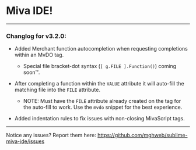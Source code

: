 # Miva IDE!

---

### Changlog for v3.2.0:

* Added Merchant function autocompletion when requesting completions within an MvDO tag.
	* Special file bracket-dot syntax (`[ g.FILE ].Function()`) coming soon™.

* After completing a function within the `VALUE` attribute it will auto-fill the matching file into the `FILE` attribute.
	* NOTE: Must have the `FILE` attribute already created on the tag for the auto-fill to work. Use the `mvdo` snippet for the best experience.

* Added indentation rules to fix issues with non-closing MivaScript tags.

---

Notice any issues? Report them here:
https://github.com/mghweb/sublime-miva-ide/issues